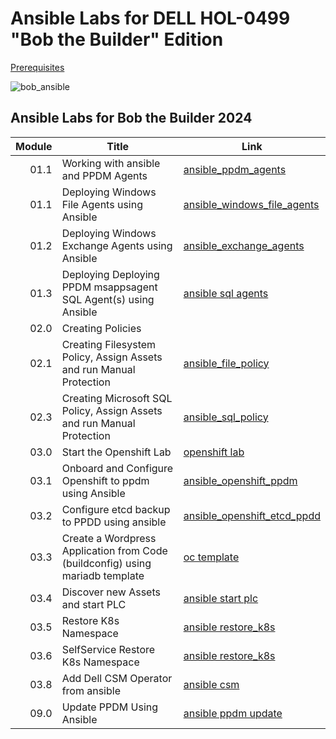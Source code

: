 # Ansible Labs for DELL HOL-0499 "Bob the Builder" Edition

[Prerequisites](./00_prepare.md)  

![bob_ansible](https://github.com/bob-builds-labs/bob-builds-labs.github.io/assets/159522483/de2a98c5-b32c-4219-b516-d33541d147a0)

## Ansible Labs for Bob the Builder 2024

Module | Title | Link   
------:|---------------------|---  
01.1 | Working with ansible and PPDM Agents | [ansible_ppdm_agents](./01.0_ansible_ppdm_agents.md)   
01.1 | Deploying Windows File Agents using Ansible | [ansible_windows_file_agents](./01.1_ansible_windows_file_agents.md)   
01.2 | Deploying Windows Exchange Agents using Ansible |  [ansible_exchange_agents](./01.2_ansible_exchange_agents.md)   
01.3 | Deploying Deploying PPDM msappsagent SQL Agent(s) using Ansible | [ansible sql agents](./01.3_ansible_sql_agents.md)  
02.0 | Creating Policies |  
02.1 | Creating Filesystem Policy, Assign Assets and run Manual Protection | [ansible_file_policy](./02.1_ansible_fs_policy.md)
02.3 | Creating Microsoft SQL Policy, Assign Assets and run Manual Protection | [ansible_sql_policy](./02.3_ansible_sql_policy.md)
03.0 | Start the Openshift Lab | [openshift lab](./03.0_prepare_openshift_lab.md)   
03.1 | Onboard and Configure Openshift to ppdm using Ansible | [ansible_openshift_ppdm](./03.1_ansible_openshift_ppdm.md)  
03.2 | Configure etcd backup to PPDD using ansible | [ansible_openshift_etcd_ppdd](./03.2_ansible_etcd_backup_dd.md)  
03.3 | Create a Wordpress Application from Code (buildconfig) using mariadb template | [oc template ](03.3_create_wordpress_from_code.md)  
03.4 | Discover new Assets and start PLC | [ansible start plc ](03.4_discover_asset_source_start_plc.md)
03.5 | Restore K8s Namespace |[ansible restore_k8s ](03.5_restore_namespace_ansible.md)
03.6 | SelfService Restore K8s Namespace |[ansible restore_k8s ](03.6_k8s_self_service_restore.md)
03.8 | Add Dell CSM Operator from ansible | [ansible csm ](03.8_openshift_csm_modules.md)
09.0 | Update PPDM Using Ansible | [ansible ppdm update ](09.0_upgrading_ppdm.md)
